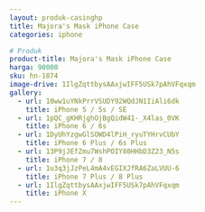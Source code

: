 ```yaml
---
layout: produk-casinghp
title: Majora's Mask iPhone Case
categories: iphone

# Produk
product-title: Majora's Mask iPhone Case
harga: 90000
sku: hn-1874
image-drive: 1IlgZqttbysAAxjwIFF5USk7pAhVFqxqm
gallery:
  - url: 10ww1uYNkPrrVSUDY92WQdJN1IiAli6dk
    title: iPhone 5 / 5s / SE
  - url: 1pQC_gKHRjghOjBgQidW41-_X4las_0VK
    title: iPhone 6 / 6s
  - url: 1DyUhYzgwGlSOWD4lPiH_ryuTYHrvCUbY
    title: iPhone 6 Plus / 6s Plus
  - url: 13P9jJEfZmu7WshPOIY80HHbD3Z23_N5s
    title: iPhone 7 / 8
  - url: 1u3q3jJzPeL4mA4vEGIXJfRA6ZaLVUU-6
    title: iPhone 7 Plus / 8 Plus
  - url: 1IlgZqttbysAAxjwIFF5USk7pAhVFqxqm
    title: iPhone X
---
```

